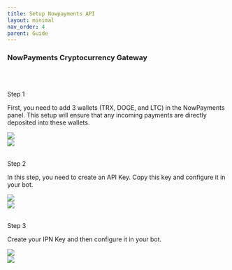 ```yaml
---
title: Setup Nowpayments API
layout: minimal
nav_order: 4
parent: Guide
---
```

<head>
    <meta charset="utf-8">
    <link rel="stylesheet" href="https://b3h1z.github.io/HidyBot-Docs/assets/en-css/style.css">
    <link rel="icon" href="https://b3h1z.github.io/HidyBot-Docs/favicon.ico" type="image/x-icon">
</head>
<div>
<h3>NowPayments Cryptocurrency Gateway</h3>
<br>
<br>
<p>Step 1</p>
<p>First, you need to add 3 wallets (TRX, DOGE, and LTC) in the NowPayments panel. This setup will ensure that any incoming payments are directly deposited into these wallets.</p>
<img src="https://b3h1z.github.io/HidyBot-Docs/assets/images/guide/nowpayments/NowPayments-1.png" class="centered">
<br>
<img src="https://b3h1z.github.io/HidyBot-Docs/assets/images/guide/nowpayments/NowPayments-1-2.png" class="centered">
<br>
<br>
<p>Step 2</p>
<p>In this step, you need to create an API Key. Copy this key and configure it in your bot.</p>
<img src="https://b3h1z.github.io/HidyBot-Docs/assets/images/guide/nowpayments/NowPayments-2.png" class="centered">
<br>
<img src="https://b3h1z.github.io/HidyBot-Docs/assets/images/guide/nowpayments/NowPayments-3.png" class="centered">
<br>
<br>
<p>Step 3</p>
<p>Create your IPN Key and then configure it in your bot.</p>
<img src="https://b3h1z.github.io/HidyBot-Docs/assets/images/guide/nowpayments/NowPayments-4.png" class="centered">
<br>
<img src="https://b3h1z.github.io/HidyBot-Docs/assets/images/guide/nowpayments/NowPayments-5.png" class="centered">
</div>